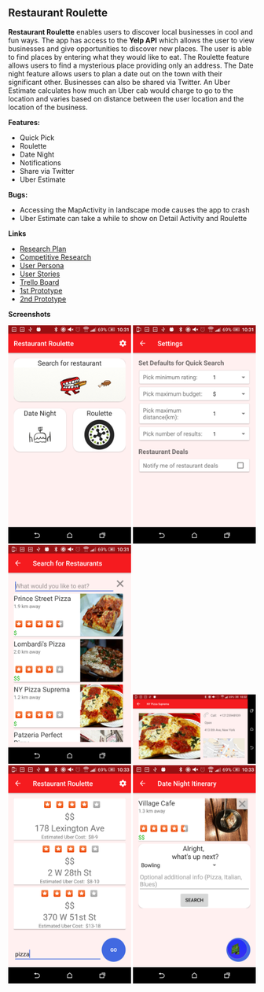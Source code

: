 ## Restaurant Roulette

**Restaurant Roulette**  enables users to discover local businesses in cool and fun ways.  The app has access to the **Yelp API** which allows the user to view businesses and give opportunities to discover new places.  The user is able to find places by entering what they would like to eat.  The Roulette feature allows users to find a mysterious place providing only an address.  The Date night feature allows users to plan a date out on the town with their significant other.  Businesses can also be shared via Twitter.  An Uber Estimate calculates how much an Uber cab would charge to go to the location and varies based on distance between the user location and the location of the business.

**Features:**
 
- Quick Pick
- Roulette
- Date Night
- Notifications
- Share via Twitter
- Uber Estimate

**Bugs:**

- Accessing the MapActivity in landscape mode causes the app to crash
- Uber Estimate can take a while to show on Detail Activity and Roulette

**Links**

- [Research Plan](https://docs.google.com/document/d/127VDPjg9w96fkXgNkOOlcfigmeXD1exO6DcEwZygYh0/edit)
- [Competitive Research](https://docs.google.com/spreadsheets/d/1wS7SbcI1JEKh87mHkrWMn4y4WdXAh9ZlHt8-UvtAR-E/edit#gid=0)
- [User Persona](https://docs.google.com/document/d/1bfPbPumb89SfdUyAas1zJjTSFx-N7wqhhX47w88BoVU/edit?usp=sharing)
- [User Stories](https://docs.google.com/document/d/11D-DCgPUMWaPXAfLmGSy1ry1SP9jKV0HQflYUZGzjCo/edit)
- [Trello Board](https://trello.com/b/bWCV04wH/team-yelp-project-3-board)
- [1st Prototype](https://popapp.in/projects/58378a0d295687bc25b2050d/preview)
- [2nd Prototype](https://popapp.in/projects/5847fe419997791675da460e/preview)

**Screenshots**
<p align="center">
  <img src="Screenshots/Screenshot_20161207-103101.png" width="250">
  <img src="Screenshots/Screenshot_20161207-103120.png" width="250">
  <img src="Screenshots/Screenshot_20161207-103150.png" width="250">
  <img src="Screenshots/Screenshot_20161207-103253.png" width="250">
  <img src="Screenshots/Screenshot_20161207-103310.png" width="250">
  <img src="Screenshots/Screenshot_20161207-103346.png" width="250">
</p>


 
